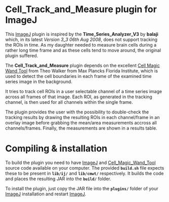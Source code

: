 # Cell_Track_and_Measure plugin for ImageJ

This [ImageJ][IJ] plugin is inspired by the **Time_Series_Analyzer_V3** by **balaji** which, in its latest *Version 3_3 06th Aug 2008*, does not support tracking the ROIs in time. As my daughter needed to measure brain cells during a rather long time frame and as these cells tend to move around, the original plugin suffered. 

The **Cell_Track_and_Measure** plugin depends on the excellent [Cell Magic Wand Tool][cmwt] from Theo Walker from Max Plancks Florida Institute, which is used to detect the cell boundaries in each frame of the examined time series image in the background.

It tries to track cell ROIs in a user selectable channel of a time series image across all frames of that image. Each ROI, as generated in the tracking channel, is then used for all channels within the single frame.

The plugin provides the user with the possibility to double-check the tracking results by drawing the resulting ROIs in each channel/frame in an overlay image before grabbing the mean/area measurements accross all channels/frames. Finally, the measurements are shown in a results table.

# Compiling & installation

To build the plugin you need to have [ImageJ][IJ-git] and [Cell_Magic_Wand_Tool][cmwt] source code available on your computer. The provided **`build.sh`** file expects these to be present in **`lib/ij/`** and **`lib/cmwt/`** respectively. It builds the code and places the resulting JAR into the **`build/`** folder.

To install the plugin, just copy the JAR file into the **`plugins/`** folder of your [ImageJ][IJ] installation and restart [ImageJ][IJ].


[IJ]: (https://imagej.net/)
[IJ-git]: (https://github.com/imagej/ImageJ)
[cmwt]: (https://github.com/fitzlab/CellMagicWand)
